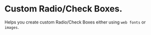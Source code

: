 # Custom Radio/Check Boxes.

Helps you create custom Radio/Check Boxes either using `web fonts` or `images`.
